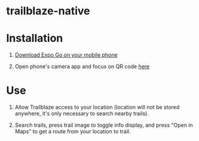 # trailblaze-native

# Installation

1. [Download Expo Go on your mobile phone]('https://apps.apple.com/us/app/expo-go/id982107779')

2. Open phone's camera app and focus on QR code [here]('https://expo.io/@smitham50/trailblaze-native')

# Use

1. Allow Trailblaze access to your location (location will not be stored anywhere, it's only necessary to search nearby trails).

2. Search trails, press trail image to toggle info display, and press "Open in Maps" to get a route from your location to trail.
